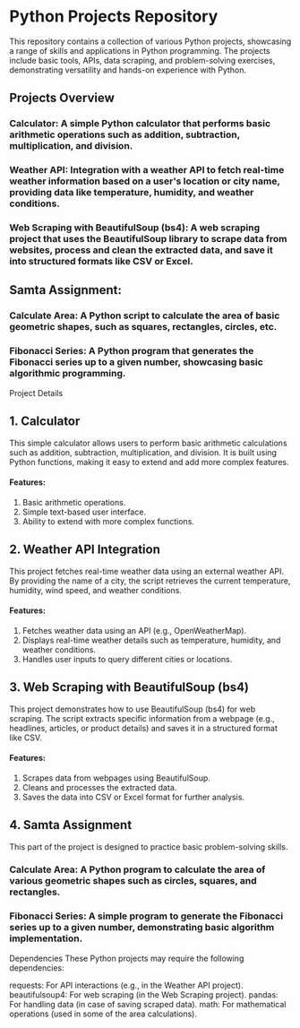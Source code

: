 # Python Projects Repository
This repository contains a collection of various Python projects, showcasing a range of skills and applications in Python programming. The projects include basic tools, APIs, data scraping, and problem-solving exercises, demonstrating versatility and hands-on experience with Python.

## Projects Overview
### Calculator: A simple Python calculator that performs basic arithmetic operations such as addition, subtraction, multiplication, and division.

### Weather API: Integration with a weather API to fetch real-time weather information based on a user's location or city name, providing data like temperature, humidity, and weather conditions.

### Web Scraping with BeautifulSoup (bs4): A web scraping project that uses the BeautifulSoup library to scrape data from websites, process and clean the extracted data, and save it into structured formats like CSV or Excel.

## Samta Assignment:

### Calculate Area: A Python script to calculate the area of basic geometric shapes, such as squares, rectangles, circles, etc.
### Fibonacci Series: A Python program that generates the Fibonacci series up to a given number, showcasing basic algorithmic programming.
Project Details
## 1. Calculator
This simple calculator allows users to perform basic arithmetic calculations such as addition, subtraction, multiplication, and division. It is built using Python functions, making it easy to extend and add more complex features.

#### Features:
1. Basic arithmetic operations.
2. Simple text-based user interface.
3. Ability to extend with more complex functions.
## 2. Weather API Integration
This project fetches real-time weather data using an external weather API. By providing the name of a city, the script retrieves the current temperature, humidity, wind speed, and weather conditions.

#### Features:
1. Fetches weather data using an API (e.g., OpenWeatherMap).
2. Displays real-time weather details such as temperature, humidity, and weather conditions.
3. Handles user inputs to query different cities or locations.
## 3. Web Scraping with BeautifulSoup (bs4)
This project demonstrates how to use BeautifulSoup (bs4) for web scraping. The script extracts specific information from a webpage (e.g., headlines, articles, or product details) and saves it in a structured format like CSV.

#### Features:
1. Scrapes data from webpages using BeautifulSoup.
2. Cleans and processes the extracted data.
3. Saves the data into CSV or Excel format for further analysis.
## 4. Samta Assignment
This part of the project is designed to practice basic problem-solving skills.

### Calculate Area: A Python program to calculate the area of various geometric shapes such as circles, squares, and rectangles.
### Fibonacci Series: A simple program to generate the Fibonacci series up to a given number, demonstrating basic algorithm implementation.
Dependencies
These Python projects may require the following dependencies:

requests: For API interactions (e.g., in the Weather API project).
beautifulsoup4: For web scraping (in the Web Scraping project).
pandas: For handling data (in case of saving scraped data).
math: For mathematical operations (used in some of the area calculations).
